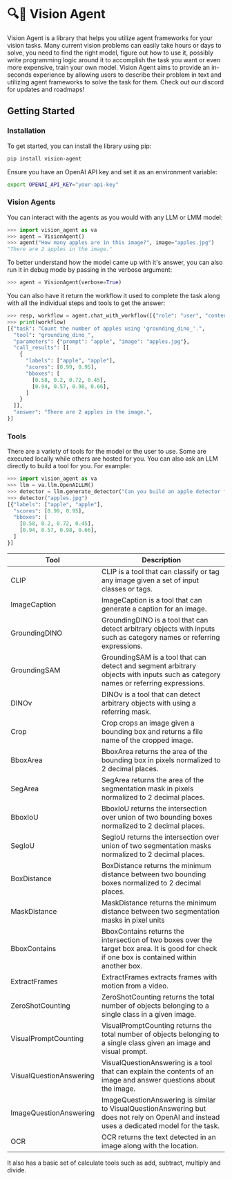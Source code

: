 # 🔍🤖 Vision Agent

Vision Agent is a library that helps you utilize agent frameworks for your vision tasks.
Many current vision problems can easily take hours or days to solve, you need to find the
right model, figure out how to use it, possibly write programming logic around it to 
accomplish the task you want or even more expensive, train your own model. Vision Agent
aims to provide an in-seconds experience by allowing users to describe their problem in
text and utilizing agent frameworks to solve the task for them. Check out our discord
for updates and roadmaps!

## Getting Started
### Installation
To get started, you can install the library using pip:

```bash
pip install vision-agent
```

Ensure you have an OpenAI API key and set it as an environment variable:

```bash
export OPENAI_API_KEY="your-api-key"
```

### Vision Agents
You can interact with the agents as you would with any LLM or LMM model:

```python
>>> import vision_agent as va
>>> agent = VisionAgent()
>>> agent("How many apples are in this image?", image="apples.jpg")
"There are 2 apples in the image."
```

To better understand how the model came up with it's answer, you can also run it in
debug mode by passing in the verbose argument:

```python
>>> agent = VisionAgent(verbose=True)
```

You can also have it return the workflow it used to complete the task along with all
the individual steps and tools to get the answer:

```python
>>> resp, workflow = agent.chat_with_workflow([{"role": "user", "content": "How many apples are in this image?"}], image="apples.jpg")
>>> print(workflow)
[{"task": "Count the number of apples using 'grounding_dino_'.",
  "tool": "grounding_dino_",
  "parameters": {"prompt": "apple", "image": "apples.jpg"},
  "call_results": [[
    {
      "labels": ["apple", "apple"],
      "scores": [0.99, 0.95],
      "bboxes": [
        [0.58, 0.2, 0.72, 0.45],
        [0.94, 0.57, 0.98, 0.66],
      ]
    }
  ]],
  "answer": "There are 2 apples in the image.",
}]
```

### Tools
There are a variety of tools for the model or the user to use. Some are executed locally
while others are hosted for you. You can also ask an LLM directly to build a tool for
you. For example:

```python
>>> import vision_agent as va
>>> llm = va.llm.OpenAILLM()
>>> detector = llm.generate_detector("Can you build an apple detector for me?")
>>> detector("apples.jpg")
[{"labels": ["apple", "apple"],
  "scores": [0.99, 0.95],
  "bboxes": [
    [0.58, 0.2, 0.72, 0.45],
    [0.94, 0.57, 0.98, 0.66],
  ]
}]
```

| Tool | Description |
| --- | --- |
| CLIP | CLIP is a tool that can classify or tag any image given a set of input classes or tags. |
| ImageCaption| ImageCaption is a tool that can generate a caption for an image. |
| GroundingDINO | GroundingDINO is a tool that can detect arbitrary objects with inputs such as category names or referring expressions. |
| GroundingSAM | GroundingSAM is a tool that can detect and segment arbitrary objects with inputs such as category names or referring expressions. |
| DINOv | DINOv is a tool that can detect arbitrary objects with using a referring mask. |
| Crop | Crop crops an image given a bounding box and returns a file name of the cropped image. |
| BboxArea | BboxArea returns the area of the bounding box in pixels normalized to 2 decimal places. |
| SegArea | SegArea returns the area of the segmentation mask in pixels normalized to 2 decimal places. |
| BboxIoU | BboxIoU returns the intersection over union of two bounding boxes normalized to 2 decimal places. |
| SegIoU | SegIoU returns the intersection over union of two segmentation masks normalized to 2 decimal places. |
| BoxDistance | BoxDistance returns the minimum distance between two bounding boxes normalized to 2 decimal places. |
| MaskDistance | MaskDistance returns the minimum distance between two segmentation masks in pixel units |
| BboxContains | BboxContains returns the intersection of two boxes over the target box area. It is good for check if one box is contained within another box. |
| ExtractFrames | ExtractFrames extracts frames with motion from a video. |
| ZeroShotCounting | ZeroShotCounting returns the total number of objects belonging to a single class in a given image. |
| VisualPromptCounting | VisualPromptCounting returns the total number of objects belonging to a single class given an image and visual prompt. |
| VisualQuestionAnswering | VisualQuestionAnswering is a tool that can explain the contents of an image and answer questions about the image. |
| ImageQuestionAnswering | ImageQuestionAnswering is similar to VisualQuestionAnswering but does not rely on OpenAI and instead uses a dedicated model for the task. |
| OCR | OCR returns the text detected in an image along with the location. |

It also has a basic set of calculate tools such as add, subtract, multiply and divide.
